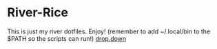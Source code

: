 # River-Rice
This is just my river dotfiles. Enjoy! (remember to add ~/.local/bin to the $PATH so the scripts can run!)
[drop.down](screenshots/unixporn.gif)
<!-- ![img1](screenshots/screenshot3.png) -->
<!-- ![img2](screenshots/screenshot4.png) -->
<!-- ![img3](screenshots/screenshot5.png) -->
<!-- ![img4](screenshots/screenshot6.png) -->
<!-- ![img5](screenshots/screenshot7.png) -->
<!-- ![img6](screenshots/screenshot8.png) -->
<!-- ![img7](screenshots/screenshot9.png) -->
<!-- ![img8](screenshots/screenshot10.png) -->
